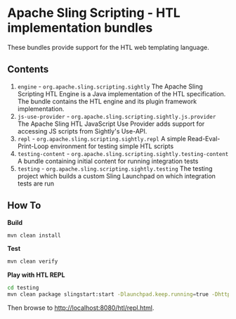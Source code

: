 Apache Sling Scripting - HTL implementation bundles
====
These bundles provide support for the HTL web templating language.

## Contents
1. `engine` - `org.apache.sling.scripting.sightly`
  The Apache Sling Scripting HTL Engine is a Java implementation of the HTL specification. The bundle contains the HTL 
  engine and its plugin framework implementation.
2. `js-use-provider` - `org.apache.sling.scripting.sightly.js.provider`
  The Apache Sling HTL JavaScript Use Provider adds support for accessing JS scripts from Sightly's Use-API.
3. `repl` - `org.apache.sling.scripting.sightly.repl`
  A simple Read-Eval-Print-Loop environment for testing simple HTL scripts
4. `testing-content` - `org.apache.sling.scripting.sightly.testing-content`
  A bundle containing initial content for running integration tests
5. `testing` - `org.apache.sling.scripting.sightly.testing`
  The testing project which builds a custom Sling Launchpad on which integration tests are run
  
## How To

**Build**
```bash
mvn clean install
```

**Test**
```bash
mvn clean verify
```

**Play with HTL REPL**
```bash
cd testing
mvn clean package slingstart:start -Dlaunchpad.keep.running=true -Dhttp.port=8080
```
Then browse to [http://localhost:8080/htl/repl.html](http://localhost:8080/htl/repl.html).
 

